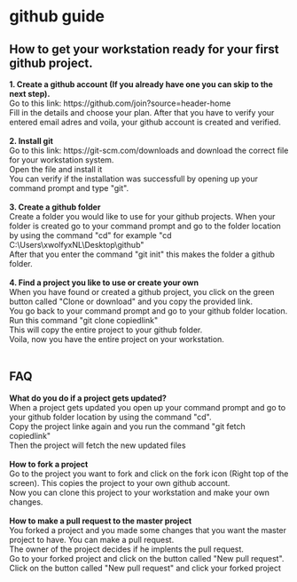 # github guide

<h2>How to get your workstation ready for your first github project.</h2>
<b>1. Create a github account (If you already have one you can skip to the next step).<br /></b>
Go to this link: https://github.com/join?source=header-home<br />
Fill in the details and choose your plan. After that you have to verify your entered email adres and voila, your github account is created and verified.<br />
<br />
<b>2. Install git<br /></b>
Go to this link: https://git-scm.com/downloads and download the correct file for your workstation system.<br />
Open the file and install it<br />
You can verify if the installation was successfull by opening up your command prompt and type "git".<br />
<br />
<b>3. Create a github folder</b><br />
Create a folder you would like to use for your github projects.
When your folder is created go to your command prompt and go to the folder location by using the command "cd" for example "cd C:\Users\xwolfyxNL\Desktop\github"<br />
After that you enter the command "git init" this makes the folder a github folder.<br />
<br />
<b>4. Find a project you like to use or create your own</b><br />
When you have found or created a github project, you click on the green button called "Clone or download" and you copy the provided link.<br />
You go back to your command prompt and go to your github folder location.<br />
Run this command "git clone copiedlink"<br />
This will copy the entire project to your github folder.<br />
Voila, now you have the entire project on your workstation.<br />
<br />


<h2> FAQ </h2>
<b>What do you do if a project gets updated?</b><br />
When a project gets updated you open up your command prompt and go to your github folder location by using the command "cd".<br />
Copy the project linke again and you run the command "git fetch copiedlink"<br />
Then the project will fetch the new updated files<br />
<br />
<b>How to fork a project</b><br />
Go to the project you want to fork and click on the fork icon (Right top of the screen). This copies the project to your own github account.<br />
Now you can clone this project to your workstation and make your own changes.<br />
<br />
<b>How to make a pull request to the master project</b><br />
You forked a project and you made some changes that you want the master project to have. You can make a pull request.<br />
The owner of the project decides if he implents the pull request.<br />
Go to your forked project and click on the button called "New pull request".
Click on the button called "New pull request" and click your forked project
<br />

